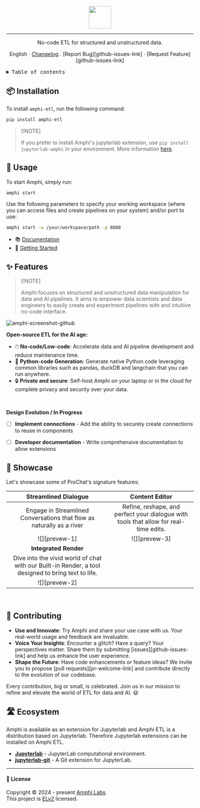 <div align="center">

<img height="60" src="https://amphi.ai/icons/amphi_logo_paths.svg">
<hr>
No-code ETL for structured and unstructured data.

English · [Changelog](./CHANGELOG.md) . [Report Bug][github-issues-link] · [Request Feature][github-issues-link]
</div>

<details>
<summary><kbd>Table of contents</kbd></summary>

#### TOC

- [📦 Installation](#-installation)
- [🔨 Usage](#-usage)
- [✨ Features](#-features)
- [👀 Showcase](#-showcase)
- [🤝 Contributing](#-contributing)
- [🛣️ Ecosystem](#️-ecosystem)

####

</details>

## 📦 Installation

To install `amphi-etl`, run the following command:

```bash
pip install amphi-etl
```

> \[!NOTE]
>
> If you prefer to install Amphi's jupyterlab extension, use `pip install jupyterlab-amphi` in your environment. More information [here](./jupyterlab-amphi/).


## 🔨 Usage

To start Amphi, simply run:

```bash
amphi start
```

Use the following parameters to specify your working workspace (where you can access files and create pipelines on your system) and/or port to use:

```bash
amphi start -w /your/workspace/path -p 8888
```

 - 📚 [Documentation](https://docs.amphi.ai)
 - 🚀 [Getting Started](https://docs.amphi.ai/getting-started/installation) 


## ✨ Features

> \[!NOTE]
>
> Amphi focuses on structured and unstructured data manipulation for data and AI pipelines. It aims to empower data scientists and data engineers to easily create and experiment pipelines with and intuitive no-code interface.

![amphi-screenshot-github](https://github.com/amphi-ai/amphi-etl/assets/15718239/de1ccaa5-35ea-40e4-a464-2e498946c43a)

**Open-source ETL for the AI age:**

- 🖱️ **No-code/Low-code**: Accelerate data and AI pipeline development and reduce maintenance time.
- 🐍 **Python-code Generation**: Generate native Python code leveraging common libraries such as pandas, duckDB and langchain that you can run anywhere.
- 🔒 **Private and secure**: Self-host Amphi on your laptop or in the cloud for complete privacy and security over your data.

<br/>

**Design Evolution / In Progress**

- [ ] **Implement connections** - Add the ability to securely create connections to reuse in components
- [ ] **Developer documentation** - Write comprehensive documentation to allow extensions


## 👀 Showcase

Let's showcase some of ProChat's signature features:

| **Streamlined Dialogue** | **Content Editor** |
| :-: | :-: |
| Engage in Streamlined Conversations that flow as naturally as a river | Refine, reshape, and perfect your dialogue with tools that allow for real-time edits. |
| ![][prevew-1] | ![][prevew-3] |
| **Integrated Render** |  |
| Dive into the vivid world of chat with our Built-in Render, a tool designed to bring text to life. |  |
| ![][prevew-2] |  |

<br/>


## 🤝 Contributing

- **Use and Innovate**: Try Amphi and share your use case with us. Your real-world usage and feedback are invaluable.
- **Voice Your Insights**: Encounter a glitch? Have a query? Your perspectives matter. Share them by submitting [issues][github-issues-link] and help us enhance the user experience.
- **Shape the Future**: Have code enhancements or feature ideas? We invite you to propose [pull requests][pr-welcome-link] and contribute directly to the evolution of our codebase.

Every contribution, big or small, is celebrated. Join us in our mission to refine and elevate the world of ETL for data and AI. 😃

## 🛣️ Ecosystem

Amphi is available as an extension for Jupyterlab and Amphi ETL is a distribution based on Jupyterlab. Therefore Jupyterlab extensions can be installed on Amphi ETL.

- **[Jupyterlab](https://github.com/jupyterlab/jupyterlab)** - JupyterLab computational environment.
- **[jupyterlab-git](https://github.com/jupyterlab/jupyterlab-git)** - A Git extension for JupyterLab.

---

#### 📝 License

Copyright © 2024 - present [Amphi Labs](https://amphi.ai). <br/> This project is [ELv2](./LICENSE) licensed.
